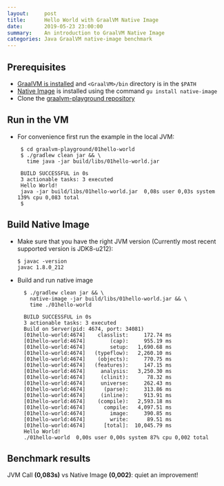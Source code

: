 ```yaml
---
layout:     post
title:      Hello World with GraalVM Native Image
date:       2019-05-23 23:00:00
summary:    An introduction to GraalVM Native Image
categories: Java GraalVM native-image benchmark
---
```


## Prerequisites

* [GraalVM is installed](https://github.com/oracle/graal/releases) and `<GraalVM>/bin` directory is in the `$PATH`
* [Native Image](https://www.graalvm.org/docs/reference-manual/aot-compilation/) is installed using the command `gu install native-image`
* Clone the [graalvm-playground repository](https://github.com/hakandilek/graalvm-playground)

## Run in the VM

* For convenience first run the example in the local JVM:

   ```shell
    $ cd graalvm-playground/01hello-world 
    $ ./gradlew clean jar && \
      time java -jar build/libs/01hello-world.jar

    BUILD SUCCESSFUL in 0s
    3 actionable tasks: 3 executed
    Hello World!
    java -jar build/libs/01hello-world.jar  0,08s user 0,03s system 139% cpu 0,083 total
    $
    ```

## Build Native Image

* Make sure that you have the right JVM version (Currently most recent supported version is JDK8-u212):

  ```shell
  $ javac -version
  javac 1.8.0_212
  ```

* Build and run native image

  ```shell
    $ ./gradlew clean jar && \
      native-image -jar build/libs/01hello-world.jar && \
      time ./01hello-world

    BUILD SUCCESSFUL in 0s
    3 actionable tasks: 3 executed
    Build on Server(pid: 4674, port: 34081)
    [01hello-world:4674]    classlist:     172.74 ms
    [01hello-world:4674]        (cap):     955.19 ms
    [01hello-world:4674]        setup:   1,690.68 ms
    [01hello-world:4674]   (typeflow):   2,260.10 ms
    [01hello-world:4674]    (objects):     770.75 ms
    [01hello-world:4674]   (features):     147.15 ms
    [01hello-world:4674]     analysis:   3,250.30 ms
    [01hello-world:4674]     (clinit):      78.32 ms
    [01hello-world:4674]     universe:     262.43 ms
    [01hello-world:4674]      (parse):     313.86 ms
    [01hello-world:4674]     (inline):     913.91 ms
    [01hello-world:4674]    (compile):   2,593.18 ms
    [01hello-world:4674]      compile:   4,097.51 ms
    [01hello-world:4674]        image:     390.85 ms
    [01hello-world:4674]        write:      89.51 ms
    [01hello-world:4674]      [total]:  10,045.79 ms
    Hello World!
    ./01hello-world  0,00s user 0,00s system 87% cpu 0,002 total
  ```

## Benchmark results

JVM Call **(0,083s)** vs Native Image **(0,002)**: quiet an improvement!

